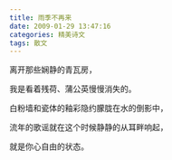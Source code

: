 ```yaml
---
title: 雨季不再来
date: 2009-01-29 13:47:16
categories: 精美诗文
tags: 散文
---
```

离开那些娴静的青瓦房，

我是看着残荷、蒲公英慢慢消失的。

白粉墙和瓷体的釉彩隐约朦胧在水的倒影中，

流年的歌谣就在这个时候静静的从耳畔响起，

就是你心自由的状态。
